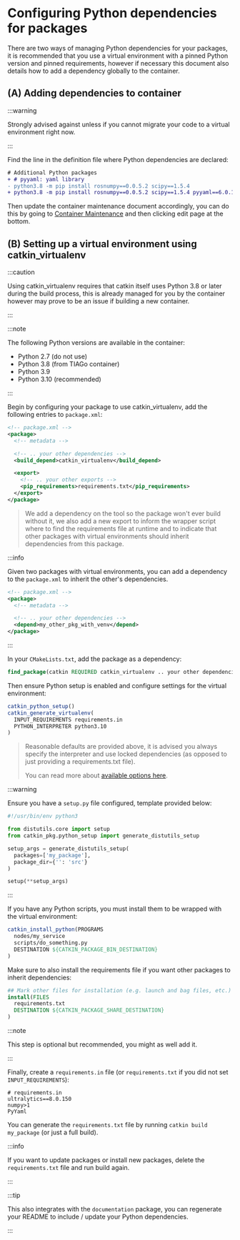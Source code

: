 # Configuring Python dependencies for packages

There are two ways of managing Python dependencies for your packages, it is recommended that you use a virtual environment with a pinned Python version and pinned requirements, however if necessary this document also details how to add a dependency globally to the container.

## (A) Adding dependencies to container

:::warning

Strongly advised against unless if you cannot migrate your code to a virtual environment right now.

:::

Find the line in the definition file where Python dependencies are declared:

```diff
# Additional Python packages
+ # pyyaml: yaml library
- python3.8 -m pip install rosnumpy==0.0.5.2 scipy==1.5.4
+ python3.8 -m pip install rosnumpy==0.0.5.2 scipy==1.5.4 pyyaml==6.0.1
```

Then update the container maintenance document accordingly, you can do this by going to [Container Maintenance](/guides/container) and then clicking edit page at the bottom.

## (B) Setting up a virtual environment using catkin_virtualenv

:::caution

Using catkin_virtualenv requires that catkin itself uses Python 3.8 or later during the build process, this is already managed for you by the container however may prove to be an issue if building a new container.

:::

:::note

The following Python versions are available in the container:

- Python 2.7 (do not use)
- Python 3.8 (from TIAGo container)
- Python 3.9
- Python 3.10 (recommended)

:::

Begin by configuring your package to use catkin_virtualenv, add the following entries to `package.xml`:

```xml
<!-- package.xml -->
<package>
  <!-- metadata -->

  <!-- .. your other dependencies -->
  <build_depend>catkin_virtualenv</build_depend>

  <export>
    <!-- .. your other exports -->
    <pip_requirements>requirements.txt</pip_requirements>
  </export>
</package>
```

> We add a dependency on the tool so the package won't ever build without it, we also add a new export to inform the wrapper script where to find the requirements file at runtime and to indicate that other packages with virtual environments should inherit dependencies from this package.

:::info

Given two packages with virtual environments, you can add a dependency to the `package.xml` to inherit the other's dependencies.

```xml
<!-- package.xml -->
<package>
  <!-- metadata -->

  <!-- .. your other dependencies -->
  <depend>my_other_pkg_with_venv</depend>
</package>
```

:::

In your `CMakeLists.txt`, add the package as a dependency:

```cmake
find_package(catkin REQUIRED catkin_virtualenv .. your other dependencies)
```

Then ensure Python setup is enabled and configure settings for the virtual environment:

```cmake
catkin_python_setup()
catkin_generate_virtualenv(
  INPUT_REQUIREMENTS requirements.in
  PYTHON_INTERPRETER python3.10
)
```

> Reasonable defaults are provided above, it is advised you always specify the interpreter and use locked dependencies (as opposed to just providing a requirements.txt file).
>
> You can read more about [available options here](https://github.com/locusrobotics/catkin_virtualenv/blob/master/README.md#additional-cmake-options).

:::warning

Ensure you have a `setup.py` file configured, template provided below:

```python
#!/usr/bin/env python3

from distutils.core import setup
from catkin_pkg.python_setup import generate_distutils_setup

setup_args = generate_distutils_setup(
  packages=['my_package'],
  package_dir={'': 'src'}
)

setup(**setup_args)
```

:::

If you have any Python scripts, you must install them to be wrapped with the virtual environment:

```cmake
catkin_install_python(PROGRAMS
  nodes/my_service
  scripts/do_something.py
  DESTINATION ${CATKIN_PACKAGE_BIN_DESTINATION}
)
```

Make sure to also install the requirements file if you want other packages to inherit dependencies:

```cmake
## Mark other files for installation (e.g. launch and bag files, etc.)
install(FILES
  requirements.txt
  DESTINATION ${CATKIN_PACKAGE_SHARE_DESTINATION}
)
```

:::note

This step is optional but recommended, you might as well add it.

:::

Finally, create a `requirements.in` file (or `requirements.txt` if you did not set `INPUT_REQUIREMENTS`):

```requirements
# requirements.in
ultralytics==8.0.150
numpy>1
PyYaml
```

You can generate the `requirements.txt` file by running `catkin build my_package` (or just a full build).

:::info

If you want to update packages or install new packages, delete the `requirements.txt` file and run build again.

:::

:::tip

This also integrates with the `documentation` package, you can regenerate your README to include / update your Python dependencies.

:::
